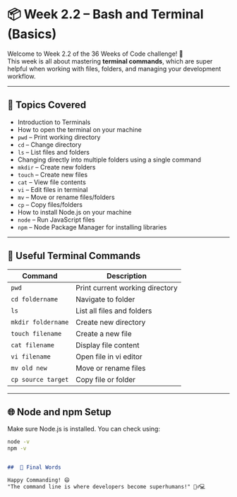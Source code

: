 # 📦 Week 2.2 – Bash and Terminal (Basics)

Welcome to Week 2.2 of the 36 Weeks of Code challenge! 🚀  
This week is all about mastering **terminal commands**, which are super helpful when working with files, folders, and managing your development workflow.

---

## 📂 Topics Covered

- Introduction to Terminals
- How to open the terminal on your machine
- `pwd` – Print working directory
- `cd` – Change directory
- `ls` – List files and folders
- Changing directly into multiple folders using a single command
- `mkdir` – Create new folders
- `touch` – Create new files
- `cat` – View file contents
- `vi` – Edit files in terminal
- `mv` – Move or rename files/folders
- `cp` – Copy files/folders
- How to install Node.js on your machine
- `node` – Run JavaScript files
- `npm` – Node Package Manager for installing libraries

---

## 🔧 Useful Terminal Commands

| Command | Description |
|--------|-------------|
| `pwd` | Print current working directory |
| `cd foldername` | Navigate to folder |
| `ls` | List all files and folders |
| `mkdir foldername` | Create new directory |
| `touch filename` | Create a new file |
| `cat filename` | Display file content |
| `vi filename` | Open file in vi editor |
| `mv old new` | Move or rename files |
| `cp source target` | Copy file or folder |

---

## 🌐 Node and npm Setup

Make sure Node.js is installed. You can check using:

```bash
node -v
npm -v
```
```markdown

##  🚀 Final Words

Happy Commanding! 😄  
"The command line is where developers become superhumans!" 🧙‍♂️💻
```
